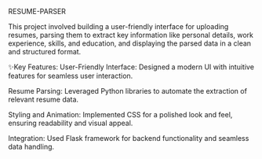 RESUME-PARSER

This project involved building a user-friendly interface for uploading resumes, parsing them to extract key information like personal details, work experience, skills, and education, and displaying the parsed data in a clean and structured format.

✨Key Features:
User-Friendly Interface: Designed a modern UI with intuitive features for seamless user interaction.

Resume Parsing: Leveraged Python libraries to automate the extraction of relevant resume data.

Styling and Animation: Implemented CSS for a polished look and feel, ensuring readability and visual appeal.

Integration: Used Flask framework for backend functionality and seamless data handling.
